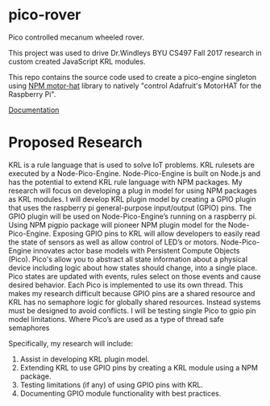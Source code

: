 # pico-rover
Pico controlled mecanum wheeled rover.

This project was used to drive Dr.Windleys BYU CS497 Fall 2017 research in custom created JavaScript KRL modules.

This repo contains the source code used to create a pico-engine singleton using [NPM motor-hat](https://www.npmjs.com/package/motor-hat) library to 
natively "control Adafruit's MotorHAT for the Raspberry Pi".

[Documentation](https://picolabs.atlassian.net/wiki/spaces/docs/pages/96370693/JavaScript+Modules)

# Proposed Research
KRL is a rule language that is used to solve IoT problems. KRL rulesets are executed by a Node-Pico-Engine.
Node-Pico-Engine is built on Node.js and has the potential to extend KRL rule language with NPM packages. My research
will focus on developing a plug in model for using NPM packages as KRL modules. I will develop KRL plugin model by
creating a GPIO plugin that uses the raspberry pi general-purpose input/output (GPIO) pins. The GPIO plugin will be used
on Node-Pico-Engine’s running on a raspberry pi. Using NPM pigpio package will pioneer NPM plugin model for the
Node-Pico-Engine. Exposing GPIO pins to KRL will allow developers to easily read the state of sensors as well as allow
control of LED’s or motors.
Node-Pico-Engine innovates actor base models with Persistent Compute Objects (Pico). Pico's allow you to abstract all
state information about a physical device including logic about how states should change, into a single place. Pico states
are updated with events, rules select on those events and cause desired behavior. Each Pico is implemented to use its
own thread.
This makes my research difficult because GPIO pins are a shared resource and KRL has no semaphore logic for
globally shared resources. Instead systems must be designed to avoid conflicts. I will be testing single Pico to gpio pin
model limitations. Where Pico’s are used as a type of thread safe semaphores

Specifically, my research will include:
1. Assist in developing KRL plugin model.
2. Extending KRL to use GPIO pins by creating a KRL module using a NPM package.
3. Testing limitations (if any) of using GPIO pins with KRL.
4. Documenting GPIO module functionality with best practices.
